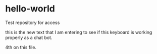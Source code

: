 # hello-world
Test repository for access


this is the new text that I am entering to see if this keyboard is working properly as a chat bot.  

4th on this file. 
